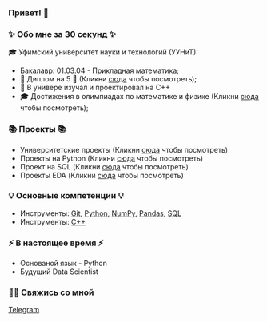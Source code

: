 ### Привет! 👋

### ✨ Обо мне за 30 секунд ✨ 
🎓 Уфимский университет науки и технологий (УУНиТ):
  - Бакалавр: 01.03.04 - Прикладная математика;
  - 📕 Диплом на 5 📕 (Кликни [сюда](https://github.com/Ildar-Shamaev/University/tree/main/Diploma) чтобы посмотреть);
  - 🤖 В универе изучал и проектировал на C++
  - 🎓 Достижения в олимпиадах по математике и физике (Кликни [сюда](https://github.com/Ildar-Shamaev/University/tree/main/Олимпиады) чтобы посмотреть);

  
### 📚 Проекты 📚
  - Университетские проекты (Кликни [сюда](https://github.com/Ildar-Shamaev/University) чтобы посмотреть)
  - Проекты на Python (Кликни [сюда](https://github.com/Ildar-Shamaev/Python/tree/main/projects) чтобы посмотреть)
  - Проект на SQL (Кликни [сюда](https://github.com/Ildar-Shamaev/SQL) чтобы посмотреть)
  - Проекты EDA (Кликни [сюда](https://github.com/Ildar-Shamaev/EDA/tree/main/projects) чтобы посмотреть)


### 💡 Основные компетенции 💡
- Инструменты: [Git](https://github.com/Ildar-Shamaev), [Python](https://github.com/Ildar-Shamaev/Python), [NumPy](https://github.com/Ildar-Shamaev/Python/tree/main/PY_07_NumPy), [Pandas](https://github.com/Ildar-Shamaev/Python/tree/main/PY_08_Pandas), [SQL](https://github.com/Ildar-Shamaev/SQL)
- Инструменты: [С++](https://github.com/Ildar-Shamaev/University)

### ⚡️ В настоящее время ⚡️
- Основаной язык - Python
- Будущий Data Scientist


### 🙌🏻 Свяжись со мной
[Telegram](https://t.me/rrrxsk)


